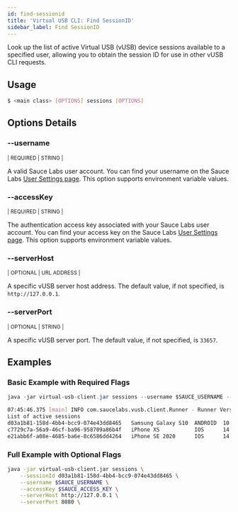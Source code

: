 ```yaml
---
id: find-sessionid
title: 'Virtual USB CLI: Find SessionID'
sidebar_label: Find SessionID
---
```


Look up the list of active Virtual USB (vUSB) device sessions available to a specified user, allowing you to obtain the session ID for use in other vUSB CLI requests.

## Usage

```bash
$ <main class> [OPTIONS] sessions [OPTIONS]
```

## Options Details

### <span className="cli">--username</span>

<div className="cli-desc">
<p><small>| REQUIRED | STRING |</small></p>

A valid Sauce Labs user account. You can find your username on the Sauce Labs [User Settings page](https://app.saucelabs.com/user-settings). This option supports environment variable values.

</div>

### <span className="cli">--accessKey</span>

<div className="cli-desc">
<p><small>| REQUIRED | STRING |</small></p>

The authentication access key associated with your Sauce Labs user account. You can find your access key on the Sauce Labs [User Settings page](https://app.saucelabs.com/user-settings). This option supports environment variable values.

</div>

### <span className="cli">--serverHost</span>

<div className="cli-desc">
<p><small>| OPTIONAL | URL ADDRESS |</small></p>

A specific vUSB server host address. The default value, if not specified, is `http://127.0.0.1`.

</div>

### <span className="cli">--serverPort</span>

<div className="cli-desc">
<p><small>| OPTIONAL | STRING |</small></p>

A specific vUSB server port. The default value, if not specified, is `33657`.

</div>

## Examples

### Basic Example with Required Flags

```java title="Session Lookup Request"
java -jar virtual-usb-client.jar sessions --username $SAUCE_USERNAME --accessKey $SAUCE_ACCESS_KEY
```

```bash title="Sample Response"
07:45:46.375 [main] INFO com.saucelabs.vusb.client.Runner - Runner Version 2.0.0
List of active sessions
d03a1b81-158d-4bb4-bcc9-074e43dd8465   Samsung Galaxy S10  ANDROID  10
c7729c7a-56a9-46cf-ba96-958709a86b4f   iPhone XS           IOS      14.3
e21abb6f-a08e-4685-ba6e-8c6586dd4264   iPhone SE 2020      IOS      14.3
```

### Full Example with Optional Flags

```bash
java -jar virtual-usb-client.jar sessions \
    --sessionId d03a1b81-158d-4bb4-bcc9-074e43dd8465 \
    --username $SAUCE_USERNAME \
    --accessKey $SAUCE_ACCESS_KEY \
    --serverHost http://127.0.0.1 \
    --serverPort 8080 \
```
